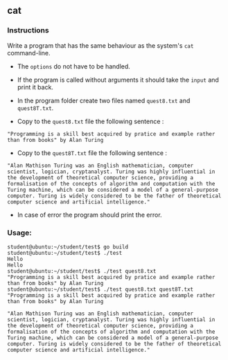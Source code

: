 ## cat

### Instructions

Write a program that has the same behaviour as the system's `cat` command-line.

- The `options` do not have to be handled.

- If the program is called without arguments it should take the `input` and print it back.

- In the program folder create two files named `quest8.txt` and `quest8T.txt`.

- Copy to the `quest8.txt` file the following sentence :

`"Programming is a skill best acquired by pratice and example rather than from books" by Alan Turing`

- Copy to the `quest8T.txt` file the following sentence :

`"Alan Mathison Turing was an English mathematician, computer scientist, logician, cryptanalyst. Turing was highly influential in the development of theoretical computer science, providing a formalisation of the concepts of algorithm and computation with the Turing machine, which can be considered a model of a general-purpose computer. Turing is widely considered to be the father of theoretical computer science and artificial intelligence."`

- In case of error the program should print the error.

### Usage:

```console
student@ubuntu:~/student/test$ go build
student@ubuntu:~/student/test$ ./test
Hello
Hello
student@ubuntu:~/student/test$ ./test quest8.txt
"Programming is a skill best acquired by pratice and example rather than from books" by Alan Turing
student@ubuntu:~/student/test$ ./test quest8.txt quest8T.txt
"Programming is a skill best acquired by pratice and example rather than from books" by Alan Turing

"Alan Mathison Turing was an English mathematician, computer scientist, logician, cryptanalyst. Turing was highly influential in the development of theoretical computer science, providing a formalisation of the concepts of algorithm and computation with the Turing machine, which can be considered a model of a general-purpose computer. Turing is widely considered to be the father of theoretical computer science and artificial intelligence."

```
